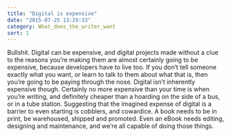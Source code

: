 ```yaml
---
title: "Digital is expensive"
date: "2015-07-25 13:29:33"
category: What_does_the_writer_want
sort: 1
---
```


Bullshit. Digital can be expensive, and digital projects made without a
clue to the reasons you’re making them are almost certainly going to be
expensive, because developers have to live too. If you don’t tell
someone exactly what you want, or learn to talk to them about what that
is, then you’re going to be paying through the nose. Digital isn’t
inherently expensive though. Certainly no more expensive than your time
is when you’re writing, and definitely cheaper than a hoarding on the
side of a bus, or in a tube station. Suggesting that the imagined
expense of digital is a barrier to even starting is cobblers, and
cowardice. A book needs to be in print, be warehoused, shipped and
promoted. Even an eBook needs editing, designing and maintenance, and
we’re all capable of doing those things.
